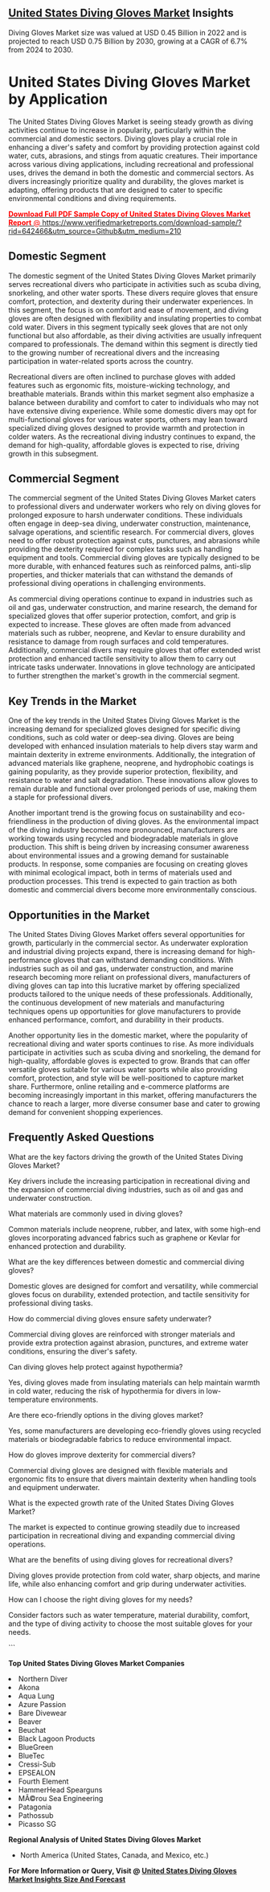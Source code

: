 <h2><a href="https://www.verifiedmarketreports.com/download-sample/?rid=642466&amp;utm_source=Github&amp;utm_medium=210" target="_blank">United States Diving Gloves Market</a> Insights</h2><p>Diving Gloves Market size was valued at USD 0.45 Billion in 2022 and is projected to reach USD 0.75 Billion by 2030, growing at a CAGR of 6.7% from 2024 to 2030.</p><p><h1>United States Diving Gloves Market by Application</h1><p>The United States Diving Gloves Market is seeing steady growth as diving activities continue to increase in popularity, particularly within the commercial and domestic sectors. Diving gloves play a crucial role in enhancing a diver's safety and comfort by providing protection against cold water, cuts, abrasions, and stings from aquatic creatures. Their importance across various diving applications, including recreational and professional uses, drives the demand in both the domestic and commercial sectors. As divers increasingly prioritize quality and durability, the gloves market is adapting, offering products that are designed to cater to specific environmental conditions and diving requirements. <a href="#"><p><span class=""><span style="color: #ff0000;"><strong>Download Full PDF Sample Copy of United States Diving Gloves Market Report</strong> @ </span><a href="https://www.verifiedmarketreports.com/download-sample/?rid=642466&amp;utm_source=Github&amp;utm_medium=210" target="_blank">https://www.verifiedmarketreports.com/download-sample/?rid=642466&amp;utm_source=Github&amp;utm_medium=210</a></span></p></a></p><h2>Domestic Segment</h2><p>The domestic segment of the United States Diving Gloves Market primarily serves recreational divers who participate in activities such as scuba diving, snorkeling, and other water sports. These divers require gloves that ensure comfort, protection, and dexterity during their underwater experiences. In this segment, the focus is on comfort and ease of movement, and diving gloves are often designed with flexibility and insulating properties to combat cold water. Divers in this segment typically seek gloves that are not only functional but also affordable, as their diving activities are usually infrequent compared to professionals. The demand within this segment is directly tied to the growing number of recreational divers and the increasing participation in water-related sports across the country.<p>Recreational divers are often inclined to purchase gloves with added features such as ergonomic fits, moisture-wicking technology, and breathable materials. Brands within this market segment also emphasize a balance between durability and comfort to cater to individuals who may not have extensive diving experience. While some domestic divers may opt for multi-functional gloves for various water sports, others may lean toward specialized diving gloves designed to provide warmth and protection in colder waters. As the recreational diving industry continues to expand, the demand for high-quality, affordable gloves is expected to rise, driving growth in this subsegment.</p><h2>Commercial Segment</h2><p>The commercial segment of the United States Diving Gloves Market caters to professional divers and underwater workers who rely on diving gloves for prolonged exposure to harsh underwater conditions. These individuals often engage in deep-sea diving, underwater construction, maintenance, salvage operations, and scientific research. For commercial divers, gloves need to offer robust protection against cuts, punctures, and abrasions while providing the dexterity required for complex tasks such as handling equipment and tools. Commercial diving gloves are typically designed to be more durable, with enhanced features such as reinforced palms, anti-slip properties, and thicker materials that can withstand the demands of professional diving operations in challenging environments.<p>As commercial diving operations continue to expand in industries such as oil and gas, underwater construction, and marine research, the demand for specialized gloves that offer superior protection, comfort, and grip is expected to increase. These gloves are often made from advanced materials such as rubber, neoprene, and Kevlar to ensure durability and resistance to damage from rough surfaces and cold temperatures. Additionally, commercial divers may require gloves that offer extended wrist protection and enhanced tactile sensitivity to allow them to carry out intricate tasks underwater. Innovations in glove technology are anticipated to further strengthen the market's growth in the commercial segment.</p><h2>Key Trends in the Market</h2><p>One of the key trends in the United States Diving Gloves Market is the increasing demand for specialized gloves designed for specific diving conditions, such as cold water or deep-sea diving. Gloves are being developed with enhanced insulation materials to help divers stay warm and maintain dexterity in extreme environments. Additionally, the integration of advanced materials like graphene, neoprene, and hydrophobic coatings is gaining popularity, as they provide superior protection, flexibility, and resistance to water and salt degradation. These innovations allow gloves to remain durable and functional over prolonged periods of use, making them a staple for professional divers.</p><p>Another important trend is the growing focus on sustainability and eco-friendliness in the production of diving gloves. As the environmental impact of the diving industry becomes more pronounced, manufacturers are working towards using recycled and biodegradable materials in glove production. This shift is being driven by increasing consumer awareness about environmental issues and a growing demand for sustainable products. In response, some companies are focusing on creating gloves with minimal ecological impact, both in terms of materials used and production processes. This trend is expected to gain traction as both domestic and commercial divers become more environmentally conscious.</p><h2>Opportunities in the Market</h2><p>The United States Diving Gloves Market offers several opportunities for growth, particularly in the commercial sector. As underwater exploration and industrial diving projects expand, there is increasing demand for high-performance gloves that can withstand demanding conditions. With industries such as oil and gas, underwater construction, and marine research becoming more reliant on professional divers, manufacturers of diving gloves can tap into this lucrative market by offering specialized products tailored to the unique needs of these professionals. Additionally, the continuous development of new materials and manufacturing techniques opens up opportunities for glove manufacturers to provide enhanced performance, comfort, and durability in their products.</p><p>Another opportunity lies in the domestic market, where the popularity of recreational diving and water sports continues to rise. As more individuals participate in activities such as scuba diving and snorkeling, the demand for high-quality, affordable gloves is expected to grow. Brands that can offer versatile gloves suitable for various water sports while also providing comfort, protection, and style will be well-positioned to capture market share. Furthermore, online retailing and e-commerce platforms are becoming increasingly important in this market, offering manufacturers the chance to reach a larger, more diverse consumer base and cater to growing demand for convenient shopping experiences.</p><h2>Frequently Asked Questions</h2><p>What are the key factors driving the growth of the United States Diving Gloves Market? </p><p>Key drivers include the increasing participation in recreational diving and the expansion of commercial diving industries, such as oil and gas and underwater construction.</p><p>What materials are commonly used in diving gloves? </p><p>Common materials include neoprene, rubber, and latex, with some high-end gloves incorporating advanced fabrics such as graphene or Kevlar for enhanced protection and durability.</p><p>What are the key differences between domestic and commercial diving gloves? </p><p>Domestic gloves are designed for comfort and versatility, while commercial gloves focus on durability, extended protection, and tactile sensitivity for professional diving tasks.</p><p>How do commercial diving gloves ensure safety underwater? </p><p>Commercial diving gloves are reinforced with stronger materials and provide extra protection against abrasion, punctures, and extreme water conditions, ensuring the diver's safety.</p><p>Can diving gloves help protect against hypothermia? </p><p>Yes, diving gloves made from insulating materials can help maintain warmth in cold water, reducing the risk of hypothermia for divers in low-temperature environments.</p><p>Are there eco-friendly options in the diving gloves market? </p><p>Yes, some manufacturers are developing eco-friendly gloves using recycled materials or biodegradable fabrics to reduce environmental impact.</p><p>How do gloves improve dexterity for commercial divers? </p><p>Commercial diving gloves are designed with flexible materials and ergonomic fits to ensure that divers maintain dexterity when handling tools and equipment underwater.</p><p>What is the expected growth rate of the United States Diving Gloves Market? </p><p>The market is expected to continue growing steadily due to increased participation in recreational diving and expanding commercial diving operations.</p><p>What are the benefits of using diving gloves for recreational divers? </p><p>Diving gloves provide protection from cold water, sharp objects, and marine life, while also enhancing comfort and grip during underwater activities.</p><p>How can I choose the right diving gloves for my needs? </p><p>Consider factors such as water temperature, material durability, comfort, and the type of diving activity to choose the most suitable gloves for your needs.</p>```</p><p><strong>Top United States Diving Gloves Market Companies</strong></p><div data-test-id=""><p><li>Northern Diver</li><li> Akona</li><li> Aqua Lung</li><li> Azure Passion</li><li> Bare Divewear</li><li> Beaver</li><li> Beuchat</li><li> Black Lagoon Products</li><li> BlueGreen</li><li> BlueTec</li><li> Cressi-Sub</li><li> EPSEALON</li><li> Fourth Element</li><li> HammerHead Spearguns</li><li> MÃ©rou Sea Engineering</li><li> Patagonia</li><li> Pathossub</li><li> Picasso SG</li></p><div><strong>Regional Analysis of&nbsp;United States Diving Gloves Market</strong></div><ul><li dir="ltr"><p dir="ltr">North America&nbsp;(United States, Canada, and Mexico, etc.)</p></li></ul><p><strong>For More Information or Query, Visit @&nbsp;</strong><strong><a href="https://www.verifiedmarketreports.com/product/diving-gloves-market/?utm_source=Github&amp;utm_medium=210" target="_blank">United States Diving Gloves Market Insights Size And Forecast</a></strong></p></div>
